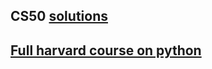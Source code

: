 ## CS50 [solutions](https://github.com/PabloYepes27/CS50x)

## [Full harvard course on python](https://www.youtube.com/watch?v=nLRL_NcnK-4https://www.youtube.com/watch?v=nLRL_NcnK-4)

